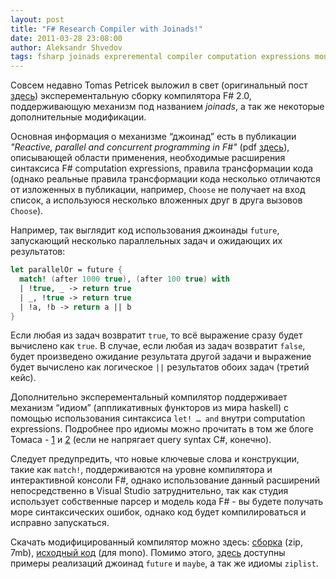 ```yaml
---
layout: post
title: "F# Research Compiler with Joinads!"
date: 2011-03-28 23:08:00
author: Aleksandr Shvedov
tags: fsharp joinads expreremental compiler computation expressions monads
---
```

Совсем недавно Tomas Petricek выложил в свет (оригинальный пост [здесь](http://tomasp.net/blog/fsharp-variations-joinads.aspx)) эксперементальную сборку компилятора F# 2.0, поддерживающую механизм под названием *joinads*, а так же некоторые дополнительные модификации.

Основная информация о механизме “джоинад” есть в публикации *"Reactive, parallel and concurrent programming in F#"* (pdf [здесь](http://tomasp.net/academic/joinads/joinads.pdf)), описывающей области применения, необходимые расширения синтаксиса F# computation expressions, правила трансформации кода (однако реальные правила трансформации кода несколько отличаются от изложенных в публикации, например, `Choose` не получает на вход список, а используюся несколько вложенных друг в друга вызовов `Choose`).

Например, так выглядит код использования джоинады `future`, запускающий несколько параллельных задач и ожидающих их результатов:

```fsharp
let parallelOr = future {
  match! (after 1000 true), (after 100 true) with
  | !true, _ -> return true
  | _, !true -> return true
  | !a, !b -> return a || b
}
```

Если любая из задач возвратит `true`, то всё выражение сразу будет вычислено как `true`. В случае, если любая из задач возвратит `false`, будет произведено ожидание результата другой задачи и выражение будет вычислено как логическое `||` результатов обоих задач (третий кейс).

Дополнительно эксперементальный компилятор поддерживает механизм “идиом” (аппликативных функторов из мира haskell) с помощью использования синтаксиса `let! … and` внутри computation expressions. Подробнее про идиомы можно прочитать в том же блоге Томаса - [1](http://tomasp.net/blog/idioms-in-linq.aspx) и [2](http://tomasp.net/blog/formlets-in-linq.aspx) (если не напрягает query syntax C#, конечно).

Следует предупредить, что новые ключевые слова и конструкции, такие как `match!`, поддерживаются на уровне компилятора и интерактивной консоли F#, однако использование данный расширений непосредственно в Visual Studio затруднительно, так как студия использует собственные парсер и модель кода F# - вы будете получать море синтаксических ошибок, однако код будет компилироваться и исправно запускаться.

Скачать модифицированный компилятор можно здесь: [сборка](http://tomasp.net/articles/fsharp-joinads/fsharp-joinads.zip) (zip, 7mb), [исходный код](https://github.com/tpetricek/Fsharp.Extensions) (для mono). Помимо этого, [здесь](https://github.com/tpetricek/Documents/tree/master/Blog%202011/Joinads) доступны примеры реализаций джоинад `future` и `maybe`, а так же идиомы `ziplist`.